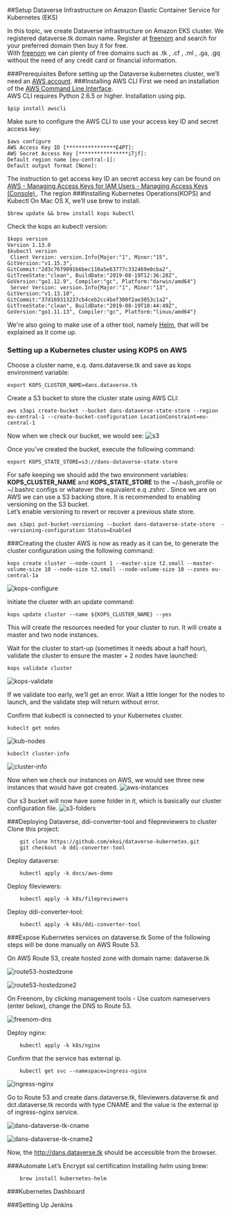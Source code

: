 ##Setup Dataverse Infrastructure on Amazon Elastic Container Service for Kubernetes (EKS)

In this topic, we create Dataverse infrastructure on Amazon EKS cluster.
We registered dataverse.tk domain name. Register at [freenom](https://freenom.com) and search for your preferred domain then buy it for free.<br/>
With [freenom](https://freenom.com) we can plenty of free domains such as .tk , .cf , .ml , .ga, .gq without the need of any credit card or financial information.
   
###Prerequisites
Before setting up the Dataverse kubernetes cluster, we’ll need an [AWS account](https://aws.amazon.com/account/).
###Installing AWS CLI
First we need an installation of the [AWS Command Line Interface](https://aws.amazon.com/cli/).<br/>
AWS CLI requires Python 2.6.5 or higher. Installation using pip.
```commandline
$pip install awscli
```

Make sure to configure the AWS CLI to use your access key ID and secret access key:
````
$aws configure
AWS Access Key ID [****************E4PT]:
AWS Secret Access Key [****************iTjf]:
Default region name [eu-central-1]:
Default output format [None]:
````
The instruction to get access key ID an secret access key can be found on [AWS - Managing Access Keys for IAM Users - Managing Access Keys (Console)
](https://docs.aws.amazon.com/IAM/latest/UserGuide/id_credentials_access-keys.html?icmpid=docs_iam_console#Using_CreateAccessKey).
The region 
###Installing Kubernetes Operations(KOPS) and Kubectl
On Mac OS X, we’ll use brew to install. 
```commandline
$brew update && brew install kops kubectl
```
Check the kops an kubectl version:
```commandline
$kops version
Version 1.13.0
$kubectl version
 Client Version: version.Info{Major:"1", Minor:"15", GitVersion:"v1.15.3", GitCommit:"2d3c76f9091b6bec110a5e63777c332469e0cba2", GitTreeState:"clean", BuildDate:"2019-08-19T12:36:28Z", GoVersion:"go1.12.9", Compiler:"gc", Platform:"darwin/amd64"}
 Server Version: version.Info{Major:"1", Minor:"13", GitVersion:"v1.13.10", GitCommit:"37d169313237cb4ceb2cc4bef300f2ae3053c1a2", GitTreeState:"clean", BuildDate:"2019-08-19T10:44:49Z", GoVersion:"go1.11.13", Compiler:"gc", Platform:"linux/amd64"}
```
We're also going to make use of a other tool, namely [Helm](https://helm.sh/), that will be explained as it come up.
### Setting up a Kubernetes cluster using KOPS on AWS
Choose a cluster name, e.q. dans.dataverse.tk and save as kops environment variable:
```commandline
export KOPS_CLUSTER_NAME=dans.dataverse.tk
```
Create a S3 bucket to store the cluster state using AWS CLI:
```commandline
aws s3api create-bucket --bucket dans-dataverse-state-store --region eu-central-1 --create-bucket-configuration LocationConstraint=eu-central-1
```
Now when we check our bucket, we would see:
![s3](readme-imgs/s3.png "S3")

Once you’ve created the bucket, execute the following command:
```commandline
export KOPS_STATE_STORE=s3://dans-dataverse-state-store
```
For safe keeping we should add the two environment variables: **KOPS_CLUSTER_NAME** and **KOPS_STATE_STORE** to the ~/.bash_profile or ~/.bashrc configs or whatever the equivalent e.q _.zshrc_ .
Since we are on AWS we can use a S3 backing store. It is recommended to enabling versioning on the S3 bucket.<br/>
Let’s enable versioning to revert or recover a previous state store. 
```commandline
aws s3api put-bucket-versioning --bucket dans-dataverse-state-store  --versioning-configuration Status=Enabled
```
###Creating the cluster
AWS is now as ready as it can be, to generate the cluster configuration using the following command:
```commandline
kops create cluster --node-count 1 --master-size t2.small --master-volume-size 10 --node-size t2.small --node-volume-size 10 --zones eu-central-1a
```
![kops-configure](readme-imgs/kops-cluster-conf.png "kops configure")

Initiate the cluster with an update command:
```commandline
kops update cluster --name ${KOPS_CLUSTER_NAME} --yes
```
This will create the resources needed for your cluster to run. It will create a master and two node instances.

Wait for the cluster to start-up (sometimes it needs about a half hour), validate the cluster to ensure the master + 2 nodes have launched:
```commandline
kops validate cluster
```
![kops-validate](readme-imgs/kops-validate.png "kops validate")

If we validate too early, we’ll get an error. Wait a little longer for the nodes to launch, and the validate step will return without error.

Confirm that kubectl is connected to your Kubernetes cluster.
```commandline
kubeclt get nodes
```
![kub-nodes](readme-imgs/kub-nodes.png "kubeclt get nodes")

```commandline
kubeclt cluster-info
```
![cluster-info](readme-imgs/cluster-info.png "kops cluster info")


Now when we check our instances on AWS, we would see three new instances that would have got created. 
![aws-instances](readme-imgs/aws-instances.png "aws instances")

Our s3 bucket will now have some folder in it, which is basically our cluster configuration file.
![s3-folders](readme-imgs/s3-folders.png "s3-folders")

###Deploying Dataverse, ddi-converter-tool and filepreviewers to cluster
Clone this project:

        git clone https://github.com/ekoi/dataverse-kubernetes.git
        git checkout -b ddi-converter-tool 

Deploy dataverse:
        
        kubectl apply -k docs/aws-demo
        
Deploy fileviewers:
    
        kubectl apply -k k8s/filepreviewers
        
Deploy ddi-converter-tool:
    
        kubectl apply -k k8s/ddi-converter-tool
        
###Expose Kubernetes services on dataverse.tk
Some of the following steps will be done manually on AWS Route 53. 

On AWS Route 53, create hosted zone with domain name: dataverse.tk

![route53-hostedzone](readme-imgs/route53-hostedzone.png "route53-hostedzone")

![route53-hostedzone2](readme-imgs/route53-hostedzone2.png "route53-hostedzone2")

On Freenom, by clicking management tools - Use custom nameservers (enter below), change the DNS to Route 53. 

![freenom-dns](readme-imgs/freenom-dns.png "freenom-dns")

Deploy nginx:
    
        kubectl apply -k k8s/nginx

Confirm that the service has external ip.
        
        kubectl get svc --namespace=ingress-nginx
 
 ![ingress-nginx](readme-imgs/ingress-nginx.png "ingress-nginx")       
 
 Go to Route 53 and create dans.dataverse.tk, fileviewers.dataverse.tk and dct.dataverse.tk records with type CNAME 
 and the value is the external ip of ingress-nginx service.
 
 ![dans-dataverse-tk-cname](readme-imgs/dans-dataverse-tk-cname.png "dans-dataverse-tk-cname") 
 
 ![dans-dataverse-tk-cname2](readme-imgs/dans-dataverse-tk-cname2.png "dans-dataverse-tk-cname2") 
 
Now, the http://dans.dataverse.tk should be accessible from the browser.
     
###Automate Let’s Encrypt ssl certification
Installing _helm_ using brew:
        
        brew install kubernetes-helm



###Kubernetes Dashboard

###Setting Up Jenkins                